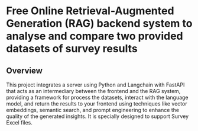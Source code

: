 # Free Online Retrieval-Augmented Generation (RAG) backend system to analyse and compare two provided datasets of survey results

## Overview
This project integrates a server using Python and Langchain with FastAPI that acts as an intermediary between the frontend and the RAG system, providing a framework for  process the datasets, interact with the language model, and return the results to your frontend using techniques like vector embeddings, semantic search, and prompt engineering to enhance the quality of the generated insights. 
It is specially designed to support Survey Excel files.


